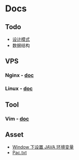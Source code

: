 # Docs

## Todo
  
- [设计模式](https://github.com/itwangxiang/docs/issues/1)
- 数据结构

## VPS

### Nginx - [doc](docs/vps/nginx.md)

### Linux - [doc](docs/vps/linux.md)

## Tool

### Vim - [doc](docs/tool/vim.md)

## Asset

- [Window 下设置 JAVA 环境变量](asset/set-jdk-env-variables.ps1)
- [Pac.txt](asset/pac.txt)